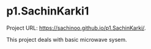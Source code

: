 # p1.SachinKarki1

Project URL: https://sachinoo.github.io/p1.SachinKarki/.

This project deals with basic microwave sysem.
